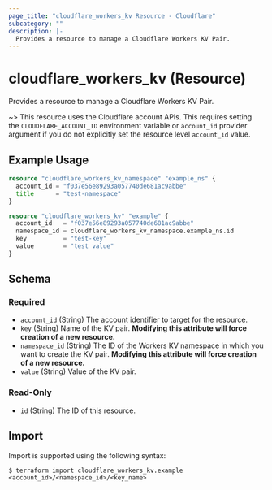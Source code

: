 ```yaml
---
page_title: "cloudflare_workers_kv Resource - Cloudflare"
subcategory: ""
description: |-
  Provides a resource to manage a Cloudflare Workers KV Pair.
---
```


# cloudflare_workers_kv (Resource)

Provides a resource to manage a Cloudflare Workers KV Pair.

~> This resource uses the Cloudflare account APIs. This requires setting the
`CLOUDFLARE_ACCOUNT_ID` environment variable or `account_id` provider argument
if you do not explicitly set the resource level `account_id` value.

## Example Usage

```terraform
resource "cloudflare_workers_kv_namespace" "example_ns" {
  account_id = "f037e56e89293a057740de681ac9abbe"
  title      = "test-namespace"
}

resource "cloudflare_workers_kv" "example" {
  account_id   = "f037e56e89293a057740de681ac9abbe"
  namespace_id = cloudflare_workers_kv_namespace.example_ns.id
  key          = "test-key"
  value        = "test value"
}
```

<!-- schema generated by tfplugindocs -->
## Schema

### Required

- `account_id` (String) The account identifier to target for the resource.
- `key` (String) Name of the KV pair. **Modifying this attribute will force creation of a new resource.**
- `namespace_id` (String) The ID of the Workers KV namespace in which you want to create the KV pair. **Modifying this attribute will force creation of a new resource.**
- `value` (String) Value of the KV pair.

### Read-Only

- `id` (String) The ID of this resource.

## Import

Import is supported using the following syntax:

```shell
$ terraform import cloudflare_workers_kv.example <account_id>/<namespace_id>/<key_name>
```
